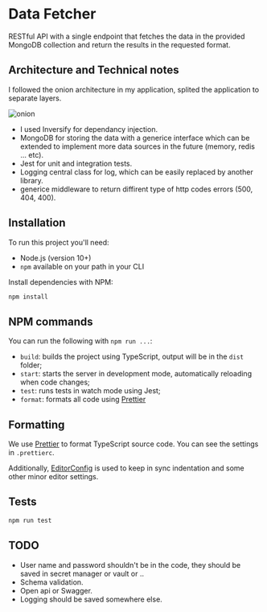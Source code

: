 # Data Fetcher

RESTful API with a single endpoint that fetches the data in the provided MongoDB collection and return the results in the requested format.

## Architecture and Technical notes

I followed the onion architecture in my application, splited the application to separate layers.

![onion](https://user-images.githubusercontent.com/12202990/149899861-8f00f456-9f7a-4b5d-86f7-4ad15b720393.jpeg)

- I used Inversify for dependancy injection.
- MongoDB for storing the data with a generice interface which can be extended to implement more data sources in the future (memory, redis ... etc).
- Jest for unit and integration tests.
- Logging central class for log, which can be easily replaced by another library.
- generice middleware to return diffirent type of http codes errors (500, 404, 400).

## Installation

To run this project you'll need:

- Node.js (version 10+)
- `npm` available on your path in your CLI

Install dependencies with NPM:

```bash
npm install
```

## NPM commands

You can run the following with `npm run ...`:

- `build`: builds the project using TypeScript, output will be in the `dist` folder;
- `start`: starts the server in development mode, automatically reloading when code changes;
- `test`: runs tests in watch mode using Jest;
- `format`: formats all code using [Prettier](https://github.com/prettier/prettier)

## Formatting

We use [Prettier](https://github.com/prettier/prettier) to format TypeScript source code. You can see the
settings in `.prettierc`.

Additionally, [EditorConfig](https://editorconfig.org/) is used to keep in sync indentation and some other minor editor settings.

## Tests

```bash
npm run test
```

## TODO

- User name and password shouldn't be in the code, they should be saved in secret manager or vault or ..
- Schema validation.
- Open api or Swagger.
- Logging should be saved somewhere else.
